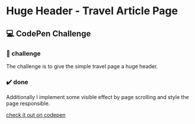 # Huge Header - Travel Article Page

## :computer: CodePen Challenge 

### :dart: challenge

The challenge is to give the simple travel page a huge header.

### :heavy_check_mark:  done

Additionally I implement some visible effect by page scrolling and style the page responsible.


[check it out on codepen](https://codepen.io/versi-on/pen/mdXwXPN)
